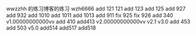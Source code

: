 wwzzhh 的练习博客的练习
wzh6666
add 121 121
add 123 
add 125
add 927
add 932
add 1010
add 1011
add 1013
add 911
fix 925
fix 926
add 340
v1.00000000000vv
add 410
add413
v2.00000000000vv
v2.1
v3.0
add 453
add 503
v5.0
add514
add517
add518